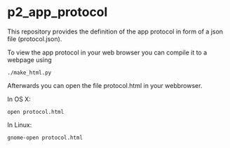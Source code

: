 # p2_app_protocol

This repository provides the definition of the app protocol in form of a json file (protocol.json).

To view the app protocol in your web browser you can compile it to a webpage using
```
./make_html.py
```

Afterwards you can open the file protocol.html in your webbrowser.

In OS X:
```
open protocol.html
```

In Linux:
```
gnome-open protocol.html
```
